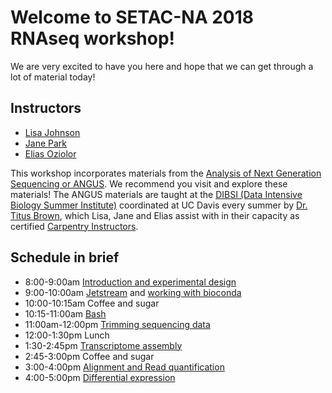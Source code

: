 Welcome to SETAC-NA 2018 RNAseq workshop!
===

We are very excited to have you here and hope that we can get through a lot of material today!

## Instructors

* [Lisa Johnson](https://ljcohen.github.io/)
* [Jane Park](https://twitter.com/janepark721?lang=en)
* [Elias Oziolor](https://oziolor.wordpress.com/)

This workshop incorporates materials from the [Analysis of Next Generation Sequencing or ANGUS](https://angus.readthedocs.io/en/2018/). We recommend you visit and explore these materials! The ANGUS materials are taught at the [DIBSI (Data Intensive Biology Summer Institute)](http://ivory.idyll.org/dibsi/) coordinated at UC Davis every summer by [Dr. Titus Brown](http://ivory.idyll.org/lab), which Lisa, Jane and Elias assist with in their capacity as certified [Carpentry Instructors](https://software-carpentry.org/blog/2017/09/merger.html).

## Schedule in brief

* 8:00-9:00am [Introduction and experimental design](https://setac-omics.readthedocs.io/en/latest/intro.html)
* 9:00-10:00am [Jetstream](https://setac-omics.readthedocs.io/en/latest/jetstream/boot.html) and [working with bioconda](https://setac-omics.readthedocs.io/en/latest/jetstream-bioconda-config.html)
* 10:00-10:15am Coffee and sugar
* 10:15-11:00am [Bash](https://setac-omics.readthedocs.io/en/latest/bash_lesson.html)
* 11:00am-12:00pm [Trimming sequencing data](https://setac-omics.readthedocs.io/en/latest/quality-trimming.html)
* 12:00-1:30pm Lunch
* 1:30-2:45pm [Transcriptome assembly](https://setac-omics.readthedocs.io/en/latest/transcriptome-assembly.html)
* 2:45-3:00pm Coffee and sugar
* 3:00-4:00pm [Alignment and Read quantification](https://setac-omics.readthedocs.io/en/latest/rnaseq-quant.html)
* 4:00-5:00pm [Differential expression](https://setac-omics.readthedocs.io/en/latest/DE.html)
